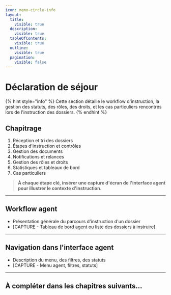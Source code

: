 ```yaml
---
icon: memo-circle-info
layout:
  title:
    visible: true
  description:
    visible: true
  tableOfContents:
    visible: true
  outline:
    visible: true
  pagination:
    visible: false
---
```


# Déclaration de séjour

{% hint style="info" %}
Cette section détaille le workflow d'instruction, la gestion des statuts, des rôles, des droits, et les cas particuliers rencontrés lors de l'instruction des dossiers.
{% endhint %}

## Chapitrage

1. Réception et tri des dossiers
2. Étapes d'instruction et contrôles
3. Gestion des documents
4. Notifications et relances
5. Gestion des rôles et droits
6. Statistiques et tableaux de bord
7. Cas particuliers

> **À chaque étape clé, insérer une capture d'écran de l'interface agent pour illustrer le contexte d'instruction.**

***

## Workflow agent

* Présentation générale du parcours d'instruction d'un dossier
* \[CAPTURE - Tableau de bord agent ou liste des dossiers à instruire]

***

## Navigation dans l'interface agent

* Description du menu, des filtres, des statuts
* \[CAPTURE - Menu agent, filtres, statuts]

***

## À compléter dans les chapitres suivants...
